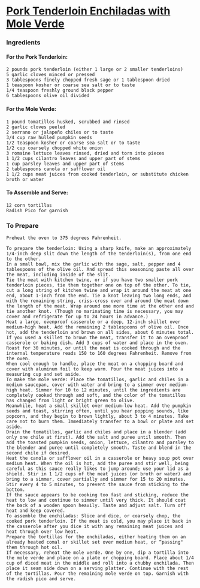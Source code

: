 
# [Pork Tenderloin Enchiladas with Mole Verde](https://patijinich.com/recipe/pork-tenderloin-enchiladas-with-mole-verde/)

### Ingredients

#### For the Pork Tenderloin:
    2 pounds pork tenderloin (either 1 large or 2 smaller tenderloins)
    5 garlic cloves minced or pressed
    3 tablespoons finely chopped fresh sage or 1 tablespoon dried
    1 teaspoon kosher or coarse sea salt or to taste
    1/4 teaspoon freshly ground black pepper
    6 tablespoons olive oil divided
    
#### For the Mole Verde:
    1 pound tomatillos husked, scrubbed and rinsed
    2 garlic cloves peeled
    2 serrano or jalapeño chiles or to taste
    3/4 cup raw hulled pumpkin seeds
    1/2 teaspoon kosher or coarse sea salt or to taste
    1/2 cup coarsely chopped white onion
    3 romaine lettuce leaves rinsed, dried and torn into pieces
    1 1/2 cups cilantro leaves and upper part of stems
    1 cup parsley leaves and upper part of stems
    2 tablespoons canola or safflower oil
    1 1/2 cups meat juices from cooked tenderloin, or substitute chicken broth or water
  
 #### To Assemble and Serve:
    12 corn tortillas
    Radish Pico for garnish

### To Prepare

    Preheat the oven to 375 degrees Fahrenheit.
    
    To prepare the tenderloin: Using a sharp knife, make an approximately 1/4-inch deep slit down the length of the tenderloin(s), from one end to the other.
    In a small bowl, mix the garlic with the sage, salt, pepper and 4 tablespoons of the olive oil. And spread this seasoning paste all over the meat, including inside of the slit.
    Tie the meat with kitchen twine, or if you have two smaller pork tenderloin pieces, tie them together one on top of the other. To tie, cut a long string of kitchen twine and wrap it around the meat at one end, about 1-inch from the end. Tie a knot leaving two long ends, and with the remaining string, criss-cross over and around the meat down the length of the meat. Wrap around one more time at the other end and tie another knot. (Though no marinating time is necessary, you may cover and refrigerate for up to 24 hours in advance.)
    Heat a large, ovenproof casserole or a deep, 12-inch skillet over medium-high heat. Add the remaining 2 tablespoons of olive oil. Once hot, add the tenderloin and brown on all sides, about 6 minutes total.
    If you used a skillet to brown the meat, transfer it to an ovenproof casserole or baking dish. Add 3 cups of water and place in the oven. Roast for 30 minutes, or until the meat is cooked through and the internal temperature reads 150 to 160 degrees Fahrenheit. Remove from the oven.
    When cool enough to handle, place the meat on a chopping board and cover with aluminum foil to keep warm. Pour the meat juices into a measuring cup and set aside.
    To make the mole verde: Place the tomatillos, garlic and chiles in a medium saucepan, cover with water and bring to a simmer over medium-high heat. Simmer for 10 to 12 minutes, until the ingredients are completely cooked through and soft, and the color of the tomatillos has changed from light or bright green to olive.
    Meanwhile, heat a small skillet over medium-low heat. Add the pumpkin seeds and toast, stirring often, until you hear popping sounds, like popcorn, and they begin to brown lightly, about 3 to 4 minutes. Take care not to burn them. Immediately transfer to a bowl or plate and set aside.
    Drain the tomatillos, garlic and chiles and place in a blender (add only one chile at first). Add the salt and puree until smooth. Then add the toasted pumpkin seeds, onion, lettuce, cilantro and parsley to the blender and puree until completely smooth. Taste and blend in the second chile if desired.
    Heat the canola or safflower oil in a casserole or heavy soup pot over medium heat. When the oil is hot, add the puree and stir well, being careful as this sauce really likes to jump around; use your lid as a shield. Stir in 1 1/2 cups of the meat juices (or broth or water) and bring to a simmer, cover partially and simmer for 15 to 20 minutes. Stir every 4 to 5 minutes, to prevent the sauce from sticking to the bottom.
    If the sauce appears to be cooking too fast and sticking, reduce the heat to low and continue to simmer until very thick. It should coat the back of a wooden spoon heavily. Taste and adjust salt. Turn off heat and keep covered.
    To assemble the enchiladas: Slice and dice, or coarsely chop, the cooked pork tenderloin. If the meat is cold, you may place it back in the casserole after you dice it with any remaining meat juices and heat through over low heat.
    Prepare the tortillas for the enchiladas, either heating them on an already heated comal or skillet set over medium heat, or “passing" them through hot oil.
    If necessary, reheat the mole verde. One by one, dip a tortilla into the mole verde and place on a plate or chopping board. Place about 1/4 cup of diced meat in the middle and roll into a chubby enchilada. Then place it seam side down on a serving platter. Continue with the rest of the tortillas. Pour the remaining mole verde on top. Garnish with the radish pico and serve.


